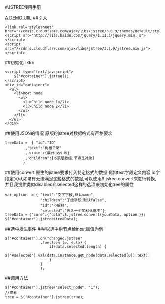 #JSTREE使用手册

[A DEMO URL](http://kirisamenana.com/frontend/tree/tree.php)
##引入
```
<link rel="stylesheet" href="//cdnjs.cloudflare.com/ajax/libs/jstree/3.0.9/themes/default/style.min.css"/>
<script src="http://libs.baidu.com/jquery/1.11.1/jquery.min.js"></script>
<script src="//cdnjs.cloudflare.com/ajax/libs/jstree/3.0.9/jstree.min.js"></script>
```
##初始化TREE
```
<script type="text/javascript">
	$('#container').jstree();
</script>
<div id="container">
  <ul>
    <li>Root node
      <ul>
        <li>Child node 1</li>
        <li>Child node 2</li>
      </ul>
    </li>
  </ul>
</div>
```
##使用JSON的情况
原版的jstree对数据格式有严格要求
```
treeData =  { "id":"ID"
		 ,"text":"树根目录"
		 ,"state":{展开,选中等}
		 ,"children":[必须是数组,节点是对象]
		}
```
##使用convert
原生的jstree要求传入特定格式的数据,例如text字段定义内容,id字段定义id,如果有无法满足这些格式的数据,可以使用$.jstree.convert来进行转换,并且我提供类似disabled和selected这样的选项来初始化tree的属性
```
var option  = { "text":"文字字段,默认name",
				"children":"子级字段,默认false",
				"id":"不解释",
				"selected":"传入一个ID默认选中"};
treeData = {"core":{"data":$.jstree.convert(yourData, option)}};
$('#container').jstree(treeData);
```
##选中发生事件
###以选中树节点给input赋值为例
```
$('#container').on("changed.jstree"
				,function (e, data) {
					if(data.selected.length) {
						$("#selected").val(data.instance.get_node(data.selected[0]).text);
					}
				}				
				);
```
##调用方法
```
$('#container').jstree("select_node", "1");
//或者
tree = $('#container').jstree(true);
```
